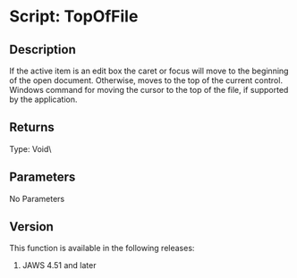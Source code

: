 # Script: TopOfFile

## Description

If the active item is an edit box the caret or focus will move to the
beginning of the open document. Otherwise, moves to the top of the
current control. Windows command for moving the cursor to the top of the
file, if supported by the application.

## Returns

Type: Void\

## Parameters

No Parameters

## Version

This function is available in the following releases:

1.  JAWS 4.51 and later
